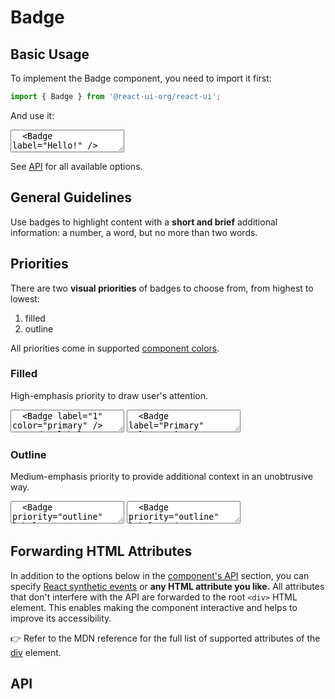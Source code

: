 # Badge

## Basic Usage

To implement the Badge component, you need to import it first:

```js
import { Badge } from '@react-ui-org/react-ui';
```

And use it:

<textarea is="docoff-react-preview">
  <Badge label="Hello!" />
</textarea>

See [API](#api) for all available options.

## General Guidelines

Use badges to highlight content with a **short and brief** additional
information: a number, a word, but no more than two words.

## Priorities

There are two **visual priorities** of badges to choose from, from highest to
lowest:

1. filled
2. outline

All priorities come in supported
[component colors](/docs/foundation/colors#component-colors).

### Filled

High-emphasis priority to draw user's attention.

<textarea is="docoff-react-preview">
  <Badge label="1" color="primary" />
  <Badge label="2" color="secondary" />
  <Badge label="3" color="success" />
  <Badge label="4" color="warning" />
  <Badge label="5" color="danger" />
  <Badge label="10" color="help" />
  <Badge label="34" color="info" />
  <Badge label="99+" />
  <Badge label="365" color="light" />
  <Badge label="999+" color="dark" />
</textarea>

<textarea is="docoff-react-preview">
  <Badge label="Primary" color="primary" />
  <Badge label="Secondary" color="secondary" />
  <Badge label="Success" color="success" />
  <Badge label="Warning" color="warning" />
  <Badge label="Danger" color="danger" />
  <Badge label="Help" color="help" />
  <Badge label="Info" color="info" />
  <Badge label="Note" />
  <Badge label="Light" color="light" />
  <Badge label="Dark" color="dark" />
</textarea>

### Outline

Medium-emphasis priority to provide additional context in an unobtrusive way.

<textarea is="docoff-react-preview">
  <Badge priority="outline" label="1" color="primary" />
  <Badge priority="outline" label="2" color="secondary" />
  <Badge priority="outline" label="3" color="success" />
  <Badge priority="outline" label="4" color="warning" />
  <Badge priority="outline" label="5" color="danger" />
  <Badge priority="outline" label="10" color="help" />
  <Badge priority="outline" label="34" color="info" />
  <Badge priority="outline" label="99+" />
  <Badge priority="outline" label="365" color="light" />
  <Badge priority="outline" label="999+" color="dark" />
</textarea>

<textarea is="docoff-react-preview">
  <Badge priority="outline" label="Primary" color="primary" />
  <Badge priority="outline" label="Secondary" color="secondary" />
  <Badge priority="outline" label="Success" color="success" />
  <Badge priority="outline" label="Warning" color="warning" />
  <Badge priority="outline" label="Danger" color="danger" />
  <Badge priority="outline" label="Help" color="help" />
  <Badge priority="outline" label="Info" color="info" />
  <Badge priority="outline" label="Note" />
  <Badge priority="outline" label="Light" color="light" />
  <Badge priority="outline" label="Dark" color="dark" />
</textarea>

## Forwarding HTML Attributes

In addition to the options below in the [component's API](#api) section, you
can specify [React synthetic events] or **any HTML attribute you like.** All
attributes that don't interfere with the API are forwarded to the root `<div>`
HTML element. This enables making the component interactive and helps to improve
its accessibility.

👉 Refer to the MDN reference for the full list of supported attributes of the
[div] element.

## API

<docoff-react-props data-src="/lib/components/Badge/Badge.jsx" />

[React synthetic events]: https://reactjs.org/docs/events.html
[div]: https://developer.mozilla.org/en-US/docs/Web/HTML/Element/div#attributes
